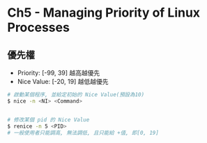 # Ch5  - Managing Priority of Linux Processes

## 優先權

- Priority: [-99, 39] 越高越優先
- Nice Value: [-20, 19] 越低越優先


```sh
# 啟動某個程序, 並給定初始的 Nice Value(預設為10)
$ nice -n <NI> <Command>


# 修改某個 pid 的 Nice Value
$ renice -n 5 <PID>
# 一般使用者只能調高, 無法調低, 且只能給 +值, 即[0, 19]
```
